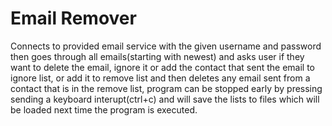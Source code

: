 # Email Remover
Connects to provided email service with the given username and password then goes through all emails(starting with newest) and asks user if they want to delete the email, ignore it or add the contact that sent the email to ignore list, or add it to remove list and then deletes any email sent from a contact that is in the remove list, program can be stopped early by pressing sending a keyboard interupt(ctrl+c) and will save the lists to files which will be loaded next time the program is executed.
